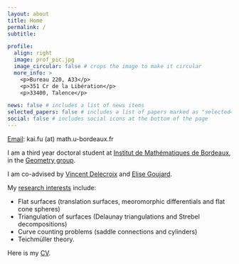```yaml
---
layout: about
title: Home
permalink: /
subtitle: 

profile:
  align: right
  image: prof_pic.jpg
  image_circular: false # crops the image to make it circular
  more_info: > 
    <p>Bureau 220, A33</p>
    <p>351 Cr de la Libération</p>
    <p>33400, Talence</p>

news: false # includes a list of news items
selected_papers: false # includes a list of papers marked as "selected={true}"
social: false # includes social icons at the bottom of the page
---
```


<style>
  .bold-text {
    font-weight: bold; /* 使文字粗体 */
    font-weight: 400; /* 700 或更高的值可增强粗体效果 */
  }
</style>

<span class="font-weight-lighter"><a href="mailto:kai.fu@math.u-bordeaux.fr">Email</a>: kai.fu (at) math.u-bordeaux.fr</span>

<span class="font-weight-lighter">I am a third year doctoral student at [Institut de Mathématiques de Bordeaux](https://www.math.u-bordeaux.fr/imb/), in the [Geometry group](https://www.math.u-bordeaux.fr/imb/geometrie).</span>

<span class="font-weight-lighter">I am co-advised by [Vincent Delecroix](https://www.labri.fr/perso/vdelecro/) and [Elise Goujard](https://www.math.u-bordeaux.fr/~egoujard/).</span>


<span class="font-weight-lighter">My <a href='#' style='color: var(--global-theme-color)'>research interests</a> include:</span>

<ul>
  <li><span class="bold-text">Flat surfaces</span> <span class="font-weight-lighter">(translation surfaces, meoromorphic differentials and flat cone spheres)</span></li>
  <li><span class="bold-text">Triangulation of surfaces</span> <span class="font-weight-lighter">(Delaunay triangulations and Strebel decompositions)</span></li>
  <li><span class="bold-text">Curve counting problems</span> <span class="font-weight-lighter">(saddle connections and cylinders)</span></li>
  <li><span class="bold-text">Teichmüller theory.</span></li>
</ul>

<span class="font-weight-lighter">Here is my <a href='./cv/cv.pdf'>CV</a>.</span>


